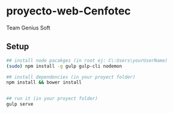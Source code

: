 # proyecto-web-Cenfotec
Team Genius Soft

## Setup

```sh
## install node pacakges (in root ej: C\:Users\yourUserName)
(sudo) npm install -g gulp gulp-cli nodemon

## install dependencies (in your proyect folder)
npm install && bower install


## run it (in your proyect folder)
gulp serve
```
